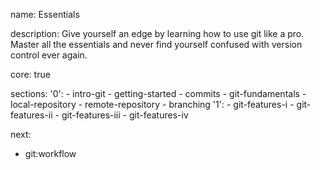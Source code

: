 name: Essentials

description: Give yourself an edge by learning how to use git like a pro. Master all the essentials and never find yourself confused with version control ever again.

core: true

sections:
  '0':
    - intro-git
    - getting-started
    - commits
    - git-fundamentals
    - local-repository
    - remote-repository
    - branching
  '1':
    - git-features-i
    - git-features-ii
    - git-features-iii
    - git-features-iv

next:
  - git:workflow
